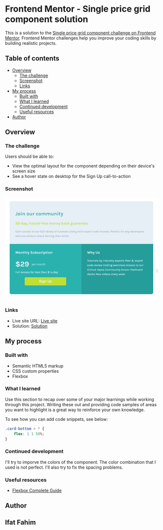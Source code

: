 # Frontend Mentor - Single price grid component solution

This is a solution to the [Single price grid component challenge on Frontend Mentor](https://www.frontendmentor.io/challenges/single-price-grid-component-5ce41129d0ff452fec5abbbc). Frontend Mentor challenges help you improve your coding skills by building realistic projects.

## Table of contents

-   [Overview](#overview)
    -   [The challenge](#the-challenge)
    -   [Screenshot](#screenshot)
    -   [Links](#links)
-   [My process](#my-process)
    -   [Built with](#built-with)
    -   [What I learned](#what-i-learned)
    -   [Continued development](#continued-development)
    -   [Useful resources](#useful-resources)
-   [Author](#author)

## Overview

### The challenge

Users should be able to:

-   View the optimal layout for the component depending on their device's screen size
-   See a hover state on desktop for the Sign Up call-to-action

### Screenshot

![screenshot](images\screenshot.PNG)

### Links

-   Live site URL: [Live site](https://ifat-fahim.github.io/single-price-grid-component/)
-   Solution: [Solution](https://github.com/Ifat-Fahim/single-price-grid-component)

## My process

### Built with

-   Semantic HTML5 markup
-   CSS custom properties
-   Flexbox

### What I learned

Use this section to recap over some of your major learnings while working through this project. Writing these out and providing code samples of areas you want to highlight is a great way to reinforce your own knowledge.

To see how you can add code snippets, see below:

```css
.card-bottom > * {
    flex: 1 1 50%;
}
```

### Continued development

I'll try to imporve the colors of the component. The color combination that I used is not perfect. I'll also try to fix the spacing problems.

### Useful resources

-   [Flexbox Complete Guide](https://css-tricks.com/snippets/css/a-guide-to-flexbox/)

## Author

## Ifat Fahim
